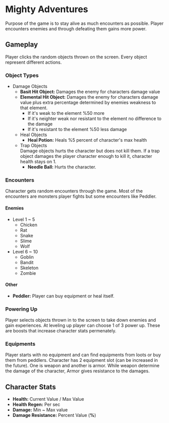 # Mighty Adventures
 Purpose of the game is to stay alive as much encounters as possible. Player encounters enemies and through defeating them gains more power. 
## Gameplay
 Player clicks the random objects thrown on the screen. Every object represent different actions.
### Object Types
  - Damage Objects
    - **Basit Hit Object:** Damages the enemy for characters damage value
    - **Elemental Hit Object:** Damages the enemy for characters damage value plus extra percentage determined by enemies weakness to that element.
        - If it's weak to the element %50 more
        - If it's neighter weak nor resistant to the element no difference to the damage
        - If it's resistant to the element %50 less damage
    - Heal Objects
        - **Heal Potion:** Heals %5 percent of character's max health
    - Trap Objects  
          Damage objects hurts the character but does not kill them. If a trap object damages the player character enough to kill it, character health stays on 1.
        - **Needle Ball:** Hurts the character.
### Encounters
 Character gets random encounters through the game. Most of the encounters are monsters player fights but some encounters like Peddler.
#### Enemies
- Level 1 ~ 5
    - Chicken
    - Rat
    - Snake
    - Slime
    - Wolf
- Level 6 ~ 10
    - Goblin
    - Bandit
    - Skeleton
    - Zombie
#### Other
- **Peddler:** Player can buy equipment or heal itself.
### Powering Up
 Player selects objects thrown in to the screen to take down enemies and gain experiences. At leveling up player can choose 1 of 3 power up. These are boosts that increase character stats permenately.
### Equipments
 Player starts with no equipment and can find equipments from loots or buy them from peddlers. Character has 2 equipment slot (can be increased in the future). One is weapon and another is armor. While weapon determine the damage of the character, Armor gives resistance to the damages.
## Character Stats
- **Health:** Current Value / Max Value
- **Health Regen:** Per sec
- **Damage:** Min ~ Max value
- **Damage Resistance:** Percent Value (**%**)
